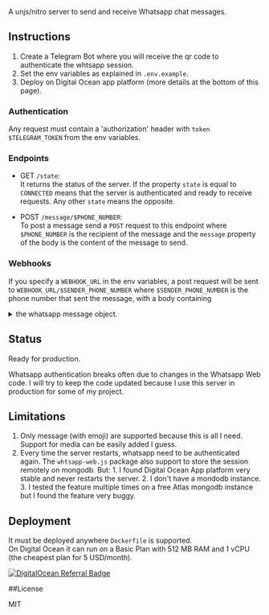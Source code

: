 A unjs/nitro server to send and receive Whatsapp chat messages.

## Instructions

1. Create a Telegram Bot where you will receive the qr code to authenticate the whtsapp session.
2. Set the env variables as explained in `.env.example`.
3. Deploy on Digital Ocean app platform (more details at the bottom of this page).

### Authentication

Any request must contain a 'authorization' header with `token $TELEGRAM_TOKEN` from the env variables.

### Endpoints

- GET `/state`:  
It returns the status of the server. If the property `state` is equal to `CONNECTED` means that the server is authenticated and ready to receive requests. Any other `state` means the opposite.

- POST `/message/$PHONE_NUMBER`:  
To post a message send a `POST` request to this endpoint where `$PHONE_NUMBER` is the recipient of the message and the `message` property of the body is the content of the message to send.

### Webhooks

If you specify a `WEBHOOK_URL` in the env variables, a post request will be sent to `WEBHOOK_URL/$SENDER_PHONE_NUMBER` where `$SENDER_PHONE_NUMBER` is the phone number that sent the message, with a body containing 
<details>
<summary>the whatsapp message object.</summary>

```json
{
  "_data": {
    "id": {
      "fromMe": false,
      "remote": "39123456789@c.us",
      "id": "3AA4AE577FTBKB8808J9",
      "_serialized": "false_39123456789@c.us_3AA4AE577FTBKB8808J9"
    },
    "viewed": false,
    "body": "Test message",
    "type": "chat",
    "t": 1694572521,
    "notifyName": "Alice",
    "from": "39123456789@c.us",
    "to": "1123456789@c.us",
    "self": "in",
    "ack": 1,
    "invis": false,
    "isNewMsg": true,
    "star": false,
    "kicNotified": false,
    "recvFresh": true,
    "isFromTemplate": false,
    "pollInvalidated": false,
    "isSentCagPollCreation": false,
    "latestEditMsgKey": null,
    "latestEditSenderTimestampMs": null,
    "mentionedJidList": [],
    "groupMentions": [],
    "isVcardOverMmsDocument": false,
    "isForwarded": false,
    "labels": [],
    "hasReaction": false,
    "productHeaderImageRejected": false,
    "lastPlaybackProgress": 0,
    "isDynamicReplyButtonsMsg": false,
    "isMdHistoryMsg": false,
    "stickerSentTs": 0,
    "isAvatar": false,
    "lastUpdateFromServerTs": 0,
    "bizBotType": null,
    "requiresDirectConnection": null,
    "invokedBotWid": null,
    "links": []
  },
  "id": {
    "fromMe": false,
    "remote": "39123456789@c.us",
    "id": "3AA4AE577FTBKB8808J9",
    "_serialized": "false_39123456789@c.us_3AA4AE577FTBKB8808J9"
  },
  "ack": 1,
  "hasMedia": false,
  "body": "Test",
  "type": "chat",
  "timestamp": 1694572521,
  "from": "39123456789@c.us",
  "to": "1123456789@c.us",
  "deviceType": "ios",
  "isForwarded": false,
  "forwardingScore": 0,
  "isStatus": false,
  "isStarred": false,
  "fromMe": false,
  "hasQuotedMsg": false,
  "hasReaction": false,
  "vCards": [],
  "mentionedIds": [],
  "isGif": false,
  "links": []
}
```
</details>

## Status

Ready for production.

Whatsapp authentication breaks often due to changes in the Whatsapp Web code. I will try to keep the code updated because I use this server in production for some of my project.

## Limitations

1. Only message (with emoji) are supported because this is all I need. Support for media can be easily added I guess.
2. Every time the server restarts, whatsapp need to be authenticated again. The `whtsapp-web.js` package also support to store the session remotely on mongodb. But: 1. I found Digital Ocean App platform very stable and never restarts the server. 2. I don't have a mondodb instance. 3. I tested the feature multiple times on a free Atlas mongodb instance but I found the feature very buggy. 

## Deployment

It must be deployed anywhere `Dockerfile` is supported.  
On Digital Ocean it can run on a Basic Plan with 512 MB RAM and 1 vCPU (the cheapest plan for 5 USD/month).

[![DigitalOcean Referral Badge](https://web-platforms.sfo2.digitaloceanspaces.com/WWW/Badge%202.svg)](https://www.digitalocean.com/?refcode=1930033771d7&utm_campaign=Referral_Invite&utm_medium=Referral_Program&utm_source=badge)
 
 ##License

 MIT